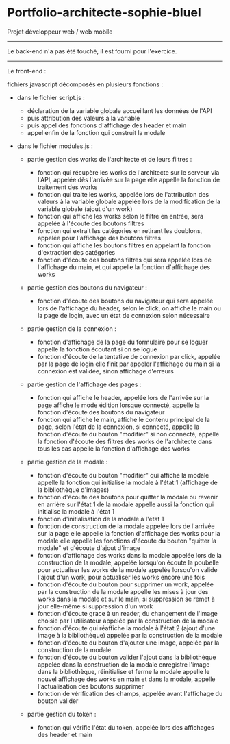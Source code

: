# Portfolio-architecte-sophie-bluel

Projet développeur web / web mobile

--------------------------------------------------------------------
Le back-end n'a pas été touché, il est fourni pour l'exercice.

--------------------------------------------------------------------
Le front-end :

fichiers javascript décomposés en plusieurs fonctions :

* dans le fichier script.js :
	- déclaration de la variable globale accueillant les données de l'API
	- puis attribution des valeurs à la variable
	- puis appel des fonctions d'affichage des header et main
	- appel enfin de la fonction qui construit la modale

* dans le fichier modules.js :

	- partie gestion des works de l'architecte et de leurs filtres :
		- fonction qui récupère les works de l'architecte sur le serveur via l'API,
		appelée dès l'arrivée sur la page
		elle appelle la fonction de traitement des works
		- fonction qui traite les works,
		appelée lors de l'attribution des valeurs à la variable globale
		appelée lors de la modification de la variable globale (ajout d'un work)
		- fonction qui affiche les works selon le filtre en entrée,
		sera appelée à l'écoute des boutons filtres
		- fonction qui extrait les catégories en retirant les doublons,
		appelée pour l'affichage des boutons filtres
		- fonction qui affiche les boutons filtres
		en appelant la fonction d'extraction des catégories
		- fonction d'écoute des boutons filtres qui sera appelée lors de l'affichage du main,
		et qui appelle la fonction d'affichage des works

	- partie gestion des boutons du navigateur :
		- fonction d'écoute des boutons du navigateur qui sera appelée lors de l'affichage du header,
		selon le click, on affiche le main ou la page de login, avec un état de connexion selon nécessaire

	- partie gestion de la connexion :
		- fonction d'affichage de la page du formulaire pour se loguer
		appelle la fonction écoutant si on se logue
		- fonction d'écoute de la tentative de connexion par click, appelée par la page de login
		elle finit par appeler l'affichage du main si la connexion est validée, sinon affichage d'erreurs

	- partie gestion de l'affichage des pages :
		- fonction qui affiche le header, appelée lors de l'arrivée sur la page
		affiche le mode édition lorsque connecté,
		appelle la fonction d'écoute des boutons du navigateur
		- fonction qui affiche le main,
		affiche le contenu principal de la page, selon l'état de la connexion,
		si connecté, appelle la fonction d'écoute du bouton "modifier"
		si non connecté, appelle la fonction d'écoute des filtres des works de l'architecte
		dans tous les cas appelle la fonction d'affichage des works

	- partie gestion de la modale :
		- fonction d'écoute du bouton "modifier" qui affiche la modale
		appelle la fonction qui initialise la modale à l'état 1 (affichage de la bibliothèque d'images)
		- fonction d'écoute des boutons pour quitter la modale ou revenir en arrière sur l'état 1 de la modale
		appelle aussi la fonction qui initialise la modale à l'état 1
		- fonction d'initialisation de la modale à l'état 1
		- fonction de construction de la modale
		appelée lors de l'arrivée sur la page
		elle appelle la fonction d'affichage des works pour la modale
		elle appelle les fonctions d'écoute du bouton "quitter la modale" et d'écoute d'ajout d'image
		- fonction d'affichage des works dans la modale
		appelée lors de la construction de la modale,
		appelée lorsqu'on écoute la poubelle pour actualiser les works de la modale
		appelée lorsqu'on valide l'ajout d'un work, pour actualiser les works encore une fois
		- fonction d'écoute du bouton pour supprimer un work,
		appelée par la construction de la modale
		appelle les mises à jour des works dans la modale et sur le main, si suppression
		se remet à jour elle-même si suppression d'un work
		- fonction d'écoute grace à un reader, du changement de l'image choisie par l'utilisateur
		appelée par la construction de la modale
		- fonction d'écoute qui réaffiche la modale à l'état 2 (ajout d'une image à la bibliothèque)
		appelée par la construction de la modale
		- fonction d'écoute du bouton d'ajouter une image, appelée par la construction de la modale
		- fonction d'écoute du bouton valider l'ajout dans la bibliothèque
		appelée dans la construction de la modale
		enregistre l'image dans la bibliothèque, réinitialise et ferme la modale
		appelle le nouvel affichage des works en main et dans la modale,
		appelle l'actualisation des boutons supprimer
		- fonction de vérification des champs, appelée avant l'affichage du bouton valider

	- partie gestion du token : 
		- fonction qui vérifie l'état du token, appelée lors des affichages des header et main